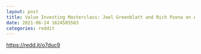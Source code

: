 ```yaml
--- 
layout: post 
title: Value Investing Masterclass: Joel Greenblatt and Rich Pzena on Active Management in 2021 
date: 2021-06-24 1624585583 
categories: reddit 
--- 
```

https://redd.it/o7duc9